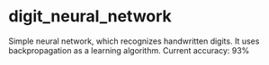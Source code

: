 # digit_neural_network
Simple neural network, which recognizes handwritten digits.
It uses backpropagation as a learning algorithm.
Current accuracy: 93%
